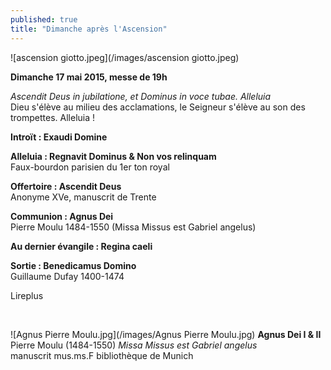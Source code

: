 ```yaml
---
published: true
title: "Dimanche après l'Ascension"
---
```


![ascension giotto.jpeg](/images/ascension giotto.jpeg)

**Dimanche 17 mai 2015, messe de 19h**  

*Ascendit Deus in jubilatione, et Dominus in voce tubae. Alleluia*  
Dieu s'élève au milieu des acclamations, le Seigneur s'élève au son des trompettes. Alleluia !

**Introït : Exaudi Domine**

**Alleluia : Regnavit Dominus & Non vos relinquam**  
Faux-bourdon parisien du 1er ton royal

**Offertoire : Ascendit Deus**  
Anonyme XVe, manuscrit de Trente

**Communion : Agnus Dei**  
Pierre Moulu 1484-1550 (Missa Missus est Gabriel angelus)

**Au dernier évangile : Regina caeli**

**Sortie : Benedicamus Domino**    
Guillaume Dufay 1400-1474

Lireplus

&nbsp;

![Agnus Pierre Moulu.jpg](/images/Agnus Pierre Moulu.jpg)
**Agnus Dei I & II** Pierre Moulu (1484-1550) *Missa Missus est Gabriel angelus*  
manuscrit mus.ms.F bibliothèque de Munich